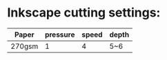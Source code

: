 # Inkscape cutting settings:


| Paper | pressure | speed | depth |
|-------|----------|-------|-------|
| 270gsm| 1        | 4     | 5~6   |
